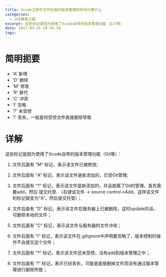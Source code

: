 ```yaml
---
title: Xcode工程中文件后面的版本管理的符号代表什么
categories: 
  - iOS摸索之路
excerpt: 这些标记是因为使用了Xcode自带的版本管理功能（Git等）
date: 2017-03-26 19:56:58
tags: 
---
```


# 简明扼要

- 'A'  新增
- 'D'  删除 
- 'M'  修改 
- 'R'  替代 
- 'C'  冲突 
- 'I'  忽略 
- '?'  未受控 
- '!'  丢失，一般是将受控文件直接删除导致  

# 详解
这些标记是因为使用了Xcode自带的版本管理功能（Git等）： 

1. 文件后面有 “M” 标记，表示该文件已被修改;
 
2. 文件后面有 “A” 标记，表示该文件是新添加的，已受Git管理;

3. 文件后面有 “?” 标记，表示该文件是新添加的，并且脱离了Git的管理，首先需要add，然后 提交托管. （右键该文件 -> source control->Add，这样该文件的标记就变为“A”，然后提交托管）；

4. 文件后面有 “D” 标记，表示该文件在服务器上已被删除，这时update的话，可删除本地的文件；

5. 文件后面有 “C” 标记，表示该文件与服务器的文件冲突；

6. 文件后面有 “I” 标记，表示该文件在.gitignore中声明要忽略了，版本控制的操作不会提交这个文件；

7. 文件后面有 “?” 标记，表示该文件还未受控，没有add到版本管理之中；

8. 文件后面有 “!” 标记，表示已经丢失，可能是直接删掉文件而没有通过版本管理进行删除所致；
